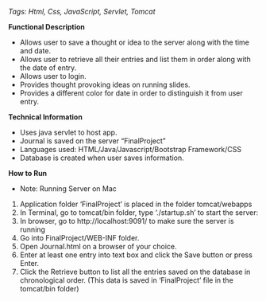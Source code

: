 *Tags: Html, Css, JavaScript, Servlet, Tomcat*

**Functional Description**
* Allows user to save a thought or idea to the server along with the time and date.
* Allows user to retrieve all their entries and list them in order along with the date of entry.
* Allows user to login.
* Provides thought provoking ideas on running slides.
* Provides a different color for date in order to distinguish it from user entry. 

**Technical Information**
* Uses java servlet to host app.
* Journal is saved on the server “FinalProject”
* Languages used: HTML/Java/Javascript/Bootstrap Framework/CSS
* Database is created when user saves information.

**How to Run**
* Note: Running Server on Mac
1.	Application folder ‘FinalProject’ is placed in the folder tomcat/webapps
2.	In Terminal, go to tomcat/bin folder, type ‘./startup.sh’ to start the server:
3.	In browser, go to http://localhost:9091/ to make sure the server is running
4.	Go into FinalProject/WEB-INF folder.
5.	Open Journal.html on a browser of your choice.
6.	Enter at least one entry into text box and click the Save button or press Enter.
7.	Click the Retrieve button to list all the entries saved on the database in chronological order. (This data is saved in ‘FinalProject’ file in the tomcat/bin folder)
